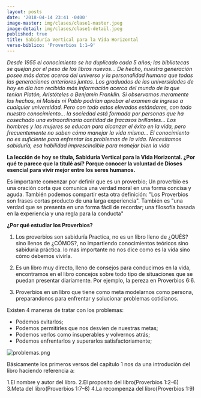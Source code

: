 ```yaml
---
layout: posts
date: '2018-04-14 23:41 -0400'
image-master: img/clases/clase1-master.jpeg
image-detail: img/clases/clase1-detail.jpeg
published: true
title: Sabiduría Vertical para la Vida Horizontal
verso-biblico: 'Proverbios 1:1–9'
---
```

_Desde 1955 el conocimiento se ha duplicado cada 5 años; las bibliotecas se quejan por el peso de
los libros nuevos... De hecho, nuestra generación posee más datos acerca del universo y la
personalidad humana que todas las generaciones anteriores juntas. Los graduados de las
universidades de hoy en día han recibido más información acerca del mundo de la que tenían Platón,
Aristóteles o Benjamín Franklin. Si observamos meramente los hechos, ni Moisés ni Pablo
podrían aprobar el examen de ingreso a cualquier universidad. Pero con todo estos elevados
estándares, con todo nuestro conocimiento... la sociedad está formada por personas que ha
cosechado una extraordinaria cantidad de fracasos brillantes... Los hombres y las mujeres se educan
para alcanzar el éxito en la vida, pero frecuentemente no saben cómo manejar la vida misma... El
conocimiento no es suficiente para enfrentar los problemas de la vida. Necesitamos sabiduría, esa
habilidad imprescindible para manejar bien la vida_

**La lección de hoy se titula, Sabiduría Vertical para la Vida Horizontal. ¿Por qué te parece que la
titulé así? Porque conocer la voluntad de Dioses esencial para vivir mejor entre los seres humanos.**

Es importante comenzar por definir que es un proverbio; Un proverbio es una oración corta que comunica una verdad moral en una forma concisa y aguda. También podemos compartir esta otra definición: "Los Proverbios son frases cortas producto de una larga experiencia". También es "una verdad que se presenta en una forma fácil de recordar; una filosofía basada en la experiencia y una regla para la conducta"

**¿Por qué estudiar los Proverbios?**

1. Los proverbios son sabiduría Practica, no es un libro lleno de ¿QUÉS? sino llenos de ¿CÓMOS?, no impartiendo conocimientos teóricos sino sabiduría práctica. lo mas importante no nos dice como es la vida sino cómo debemos vivirla.

2. Es un libro muy directo, lleno de consejos para conducirnos en la vida, encontramos en el libro concejos sobre todo tipo de situaciones que se puedan presentar diariamente. Por ejemplo, la pereza en Proverbios 6:6.

3.  Proverbios en un libro que tiene como meta modelarnos como persona, preparandonos para enfrentar y solucionar problemas cotidianos.

Existen 4 maneras de tratar con los problemas: 
- Podemos evitarlos;  
- Podemos permitirles que nos desvíen de nuestras metas;  
- Podemos verlos como insuperables y volvernos atrás;  
- Podemos enfrentarlos y superarlos satisfactoriamente;  

![problemas.png]({{site.baseurl}}/intermedios/img/clases/problemas.png)

Básicamente los primeros versos del capítulo 1 nos da una introdución del libro haciendo referencia a:

1.El nombre y autor del libro. 
2.El proposito del libro(Proverbios 1:2–6) 
3.Meta del libro(Proverbios 1:7–8)
4.La recompenza del libro(Proverbios 1:9)


